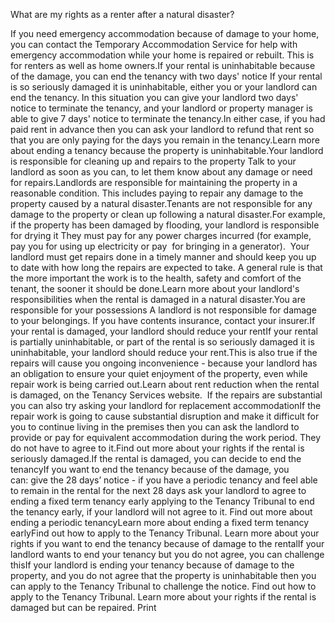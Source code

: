 What are my rights as a renter after a natural disaster? 

If you need emergency accommodation because of damage to your home, you can contact the Temporary Accommodation Service for help with emergency accommodation while your home is repaired or rebuilt. This is for renters as well as home owners.If your rental is uninhabitable because of the damage, you can end the tenancy with two days' notice If your rental is so seriously damaged it is uninhabitable, either you or your landlord can end the tenancy.  In this situation you can give your landlord two days' notice to terminate the tenancy, and your landlord or property manager is able to give 7 days' notice to terminate the tenancy.In either case, if  you had paid rent in advance then you can ask your landlord to refund that rent so that you are only paying for the days you remain in the tenancy.Learn more about ending a tenancy because the property is uninhabitable.Your landlord is responsible for cleaning up and repairs to the property Talk to your landlord as soon as you can, to let them know about any damage or need for repairs.Landlords are responsible for maintaining the property in a reasonable condition. This includes paying to repair any damage to the property caused by a natural disaster.Tenants are not responsible for any damage to the property or clean up following a natural disaster.For example, if the property has been damaged by flooding, your landlord is responsible for drying it They must pay for any power charges incurred (for example, pay you for using up electricity or pay  for bringing in a generator).  Your landlord must get repairs done in a timely manner and should keep you up to date with how long the repairs are expected to take. A general rule is that the more important the work is to the health, safety and comfort of the tenant, the sooner it should be done.Learn more about your landlord's responsibilities when the rental is damaged in a natural disaster.You are responsible for your possessions A landlord is not responsible for damage to your belongings. If you have contents insurance, contact your insurer.If your rental is damaged, your landlord should reduce your rentIf your rental is partially uninhabitable, or part of the rental is so seriously damaged it is uninhabitable, your landlord should reduce your rent.This is also true if the repairs will cause you ongoing inconvenience - because your landlord has an obligation to ensure your quiet enjoyment of the property, even while repair work is being carried out.Learn about rent reduction when the rental is damaged, on the Tenancy Services website.  If the repairs are substantial you can also try asking your landlord for replacement accommodationIf the repair work is going to cause substantial disruption and make it difficult for you to continue living in the premises then you can ask the landlord to provide or pay for equivalent accommodation during the work period. They do not have to agree to it.Find out more about your rights if the rental is seriously damaged.If the rental is damaged, you can decide to end the tenancyIf you want to end the tenancy because of the damage, you can: give the 28 days’ notice - if you have a periodic tenancy and feel able to remain in the rental for the next 28 days
ask your landlord to agree to ending a fixed term tenancy early
applying to the Tenancy Tribunal to end the tenancy early, if your landlord will not agree to it.
Find out more about ending a periodic tenancyLearn more about ending a fixed term tenancy earlyFind out how to apply to the Tenancy Tribunal. Learn more about your rights if you want to end the tenancy because of damage to the rentalIf your landlord wants to end your tenancy but you do not agree, you can challenge thisIf your landlord is ending your tenancy because of damage to the property, and you do not agree that the property is uninhabitable then you can apply to the Tenancy Tribunal to challenge the notice. Find out how to apply to the Tenancy Tribunal. Learn more about your rights if the rental is damaged but can be repaired.  Print 